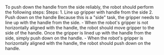 To push down the handle from the side reliably, the robot should perform the following steps:
    Steps:  1. Line up gripper with handle from the side  2. Push down on the handle
    Because this is a "side" task, the gripper needs to line up with the handle from the side.
    - When the robot's gripper is not horizontally aligned with the handle, the robot should move gripper to the side of the handle.
    Once the gripper is lined up with the handle from the side, simply push down on the handle.
    - When the robot's gripper is horizontally aligned with the handle, the robot should push down on the handle.